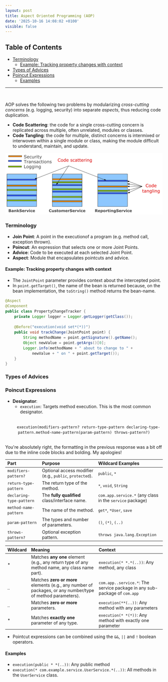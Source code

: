```yaml
---
layout: post
title: Aspect Oriented Programming (AOP)
date: '2025-10-16 14:08:02 +0100'
visible: false
---
```


## Table of Contents

- [Terminology](#terminology)
  - [Example: Tracking property changes with context](#example-tracking-property-changes-with-context)
- [Types of Advices](#types-of-advices)
- [Poincut Expressions](#poincut-expressions)
  - [Examples](#examples)

---

<br/>

AOP solves the following two problems by modularizing *cross-cutting concerns* (e.g. logging, security)
into separate *aspects*, thus reducing code duplication.

<!-- FIXME: TODO: Dont say intermixed or interwoven -->

- **Code Scattering**: the code for a single cross-cutting concern is replicated across
multiple, often unrelated, modules or classes.
- **Code Tangling**: the code for multiple, distinct concerns is intermixed or interwoven within a
single module or class, making the module difficult to understand, maintain, and update.

<!-- TODO: Fix image size -->

![foo](/assets/img/aop-1.png)

### Terminology

- **Join Point**: A point in the executionof a program (e.g. method call, exception thrown).
- **Poincut**: An expression that selects one or more Joint Points.
- **Advice**: Code to be executed at each selected Joint Point.
- **Aspect**: Module that encapsulates pointcuts and advice.

#### Example: Tracking property changes with context

- The `JointPoint` parameter provides context about the intercepted point.
- In `point.getTarget()`, the name of the bean is returned because, on the
bean implementation, the `toString()` method returns the bean-name.

```java
@Aspect
@Component
public class PropertyChangeTracker {
    private Logger logger = Logger.getLogger(getClass());

    @Before("execution(void set*(*))")
    public void trackChange(JointPoint point) {
        String methodName = point.getSignature().getName();
        Object newValue = point.getArgs()[0];
        Logger.info(methodName + " about to change to " + 
            newValue + " on " + point.getTarget());
    }
}
```

### Types of Advices

### Poincut Expressions

- **Designator**:
  - `execution`: Targets method execution. This is the most common designator.

<p align="center">
  <code>
    execution(modifiers-pattern? return-type-pattern declaring-type-pattern.method-name-pattern(param-pattern) throws-pattern?)
  </code>
</p>

You're absolutely right, the formatting in the previous response was a bit off due to the inline code blocks and bolding. My apologies!

| Part | Purpose | Wildcard Examples |
| :--- | :--- | :--- |
| `modifiers-pattern?` | Optional access modifier (e.g., `public`, `protected`). | `public`, `*` |
| `return-type-pattern` | The return type of the method. | `*`, `void`, `String` |
| `declaring-type-pattern` | The **fully qualified** class/interface name. | `com.app.service.*` (any class in the `service` package) |
| `method-name-pattern` | The name of the method. | `get*`, `*User`, `save` |
| `param-pattern` | The types and number of parameters. | `()`, `(*)`, `(..)` |
| `throws-pattern?` | Optional exception pattern. | `throws java.lang.Exception` |

| Wildcard | Meaning | Context |
| :--- | :--- | :--- |
| *    | Matches **any one** element (e.g., any return type of any method name, any class name part). | `execution(* *.*(..))`: Any method, any class |
| ..   | Matches **zero or more** elements (e.g., any number of packages, or any number/type of method parameters). | `com.app..service.*`: The service package in any sub-package of `com.app` |
| ..   | Matches **zero or more** parameters. | `execution(**(..))`: Any method with any parameters |
| *    | Matches **exactly one** parameter of any type. | `execution(* *(*))`: Any method with exactly one parameter |

- Pointcut expressions can be combined using the `&&`, `||` and `!` boolean
operators.

#### Examples

- `execution(public * *(..))`: Any public method
- `execution(* com.example.service.UserService.*(..))`: All methods in the
`UserService` class.
